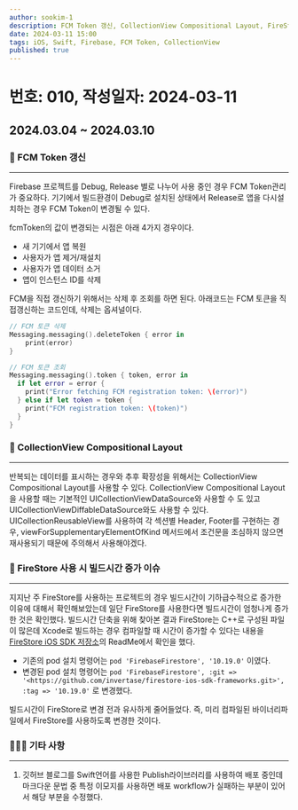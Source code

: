 ```yaml
---
author: sookim-1
description: FCM Token 갱신, CollectionView Compositional Layout, FireStore 사용 시 빌드시간 증가 이슈, 깃허브 블로그 마크다운 이모지 배포 이슈
date: 2024-03-11 15:00
tags: iOS, Swift, Firebase, FCM Token, CollectionView
published: true
---
```

# 번호: 010, 작성일자: 2024-03-11

## 2024.03.04 ~ 2024.03.10
### 🔄 FCM Token 갱신
---
Firebase 프로젝트를 Debug, Release 별로 나누어 사용 중인 경우 FCM Token관리가 중요하다.
기기에서 빌드환경이 Debug로 설치된 상태에서 Release로 앱을 다시설치하는 경우 FCM Token이 변경될 수 있다.

fcmToken의 값이 변경되는 시점은 아래 4가지 경우이다.

- 새 기기에서 앱 복원
- 사용자가 앱 제거/재설치
- 사용자가 앱 데이터 소거
- 앱이 인스턴스 ID를 삭제

FCM을 직접 갱신하기 위해서는 삭제 후 조회를 하면 된다.
아래코드는 FCM 토큰을 직접갱신하는 코드인데, 삭제는 옵셔널이다.

```swift
// FCM 토큰 삭제
Messaging.messaging().deleteToken { error in
    print(error)
}

// FCM 토큰 조회
Messaging.messaging().token { token, error in
  if let error = error {
    print("Error fetching FCM registration token: \(error)")
  } else if let token = token {
    print("FCM registration token: \(token)")
  }
}
```

### 📱 CollectionView Compositional Layout
---

반복되는 데이터를 표시하는 경우와 추후 확장성을 위해서는 CollectionView Compositional Layout를 사용할 수 있다.
CollectionView Compositional Layout을 사용할 때는 기본적인 UICollectionViewDataSource와 사용할 수 도 있고 UICollectionViewDiffableDataSource와도 사용할 수 있다.
UICollectionReusableView를 사용하여 각 섹션별 Header, Footer를 구현하는 경우, viewForSupplementaryElementOfKind 메서드에서 조건문을 조심하지 않으면 재사용되기 때문에 주의해서 사용해야겠다.

### 🚀 FireStore 사용 시 빌드시간 증가 이슈
---

지지난 주 FireStore를 사용하는 프로젝트의 경우 빌드시간이 기하급수적으로 증가한 이유에 대해서 확인해보았는데 일단 FireStore를 사용한다면 빌드시간이 엄청나게 증가한 것은 확인했다.
빌드시간 단축을 위해 찾아본 결과 FireStore는 C++로 구성된 파일이 많은데 Xcode로 빌드하는 경우 컴파일할 때 시간이 증가할 수 있다는 내용을 [FireStore iOS SDK 저장소](https://github.com/invertase/firestore-ios-sdk-frameworks)의 ReadMe에서 확인을 했다.

- 기존의 pod 설치 명령어는 `pod 'FirebaseFirestore', '10.19.0'` 이였다.
- 변경된 pod 설치 명령어는 `pod 'FirebaseFirestore', :git => '<https://github.com/invertase/firestore-ios-sdk-frameworks.git>', :tag => '10.19.0'` 로 변경했다.

빌드시간이 FireStore로 변경 전과 유사하게 줄어들었다. 즉, 미리 컴파일된 바이너리파일에서 FireStore를 사용하도록 변경한 것이다.

### 🙋🏻‍♂️ 기타 사항
---

1. 깃허브 블로그를 Swift언어를 사용한 Publish라이브러리를 사용하여 배포 중인데 마크다운 문법 중 특정 이모지를 사용하면 배포 workflow가 실패하는 부분이 있어서 해당 부분을 수정했다.
